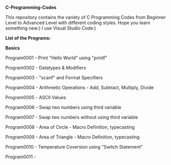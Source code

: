 **C-Programming-Codes**

This repository contains the variety of C Programming Codes from Beginner Level to Advanced Level with different coding styles. Hope you learn something new:)
I use Visual Studio Code:)

**List of the Programs:**

**Basics**

Program0001 - Print "Hello World" using "printf"

Program0002 - Datatypes & Modifiers

Program0003 - "scanf" and Format Specifiers

Program0004 - Arithmetic Operations - Add, Subtract, Multiply, Divide

Program0005 - ASCII Values

Program0006 - Swap two numbers using third variable

Program0007 - Swap two numbers without using third variable

Program0008 - Area of Circle - Macro Definition, typecasting

Program0009 - Area of Triangle - Macro Definition, typecasting

Program0010 - Temperature Coversion using "Switch Statement"

Program0011 - 

